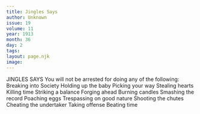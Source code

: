 ```yaml
---
title: Jingles Says
author: Unknown
issue: 19
volume: 11
year: 1913
month: 36
day: 2
tags:
layout: page.njk
image:
---
```

JINGLES SAYS    You will not be arrested for doing any of the following:    Breaking into Society    Holding up the baby    Picking your way    Stealing hearts    Killing time   Striking a balance   Forging ahead   Burning candles   Smashing the record   Poaching eggs   Trespassing on good nature   Shooting the chutes   Cheating the undertaker   Taking offense   Beating time
